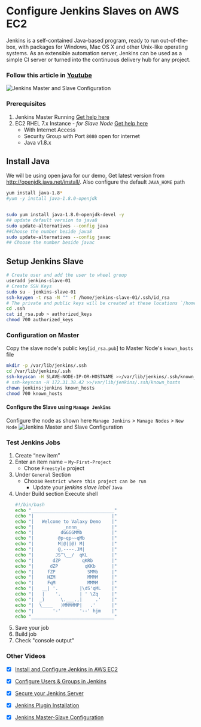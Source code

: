 # Configure Jenkins Slaves on AWS EC2
Jenkins is a self-contained Java-based program, ready to run out-of-the-box, with packages for Windows, Mac OS X and other Unix-like operating systems. As an extensible automation server, Jenkins can be used as a simple CI server or turned into the continuous delivery hub for any project.

### Follow this article in **[Youtube](https://youtu.be/hwrYURP4O2k)**
![Jenkins Master and Slave Configuration](https://raw.githubusercontent.com/miztiik/DevOps-Demos/master/setup-jenkins-slave/images/Jenkins%20Master%20and%20Slave%20Configuration.png)

### Prerequisites
1. Jenkins Master Running [Get help here](https://youtu.be/-0dkiteJEuE)
1. EC2 RHEL 7.x Instance - _for Slave Node_ [Get help here](https://www.youtube.com/watch?v=KDtS6BzJo3A)
   - With Internet Access
   - Security Group with Port `8080` open for internet
   - Java v1.8.x 

## Install Java
We will be using open java for our demo, Get latest version from http://openjdk.java.net/install/. Also configure the default `JAVA_HOME` path
```sh
yum install java-1.8*
#yum -y install java-1.8.0-openjdk


sudo yum install java-1.8.0-openjdk-devel -y
## update default version to java8
sudo update-alternatives --config java
##Choose the number beside java8
sudo update-alternatives --config javac
## Choose the number beside javac

```
## Setup Jenkins Slave
```sh
# Create user and add the user to wheel group
useradd jenkins-slave-01
# Create SSH Keys
sudo su - jenkins-slave-01
ssh-keygen -t rsa -N "" -f /home/jenkins-slave-01/.ssh/id_rsa
# The private and public keys will be created at these locations `/home/jenkins-slave-01/.ssh/id_rsa` and `/home/jenkins-slave-01/.ssh/id_rsa.pub`
cd .ssh
cat id_rsa.pub > authorized_keys
chmod 700 authorized_keys
```

### Configuration on Master
Copy the slave node's public key[`id_rsa.pub`] to Master Node's `known_hosts` file
```sh
mkdir -p /var/lib/jenkins/.ssh
cd /var/lib/jenkins/.ssh
ssh-keyscan -H SLAVE-NODE-IP-OR-HOSTNAME >>/var/lib/jenkins/.ssh/known_hosts
# ssh-keyscan -H 172.31.38.42 >>/var/lib/jenkins/.ssh/known_hosts
chown jenkins:jenkins known_hosts
chmod 700 known_hosts
```

#### Configure the Slave using `Manage Jenkins`
Configure the node as shown here
`Manage Jenkins` > `Manage Nodes` > `New Node`
![Jenkins Master and Slave Configuration](https://raw.githubusercontent.com/miztiik/DevOps-Demos/master/setup-jenkins-slave/images/Slave-Node-Configuration-01.png)
### Test Jenkins Jobs
1. Create “new item”
1. Enter an item name – `My-First-Project`
   - Chose `Freestyle` project
1. Under `General` Section
   - Choose `Restrict where this project can be run`
     - Update your _jenkins slave label_ `Java` 
1. Under Build section
   Execute shell
   ```sh
   #!/bin/bash
   echo "_______________________________"
   echo "|                             |"
   echo "|   Welcome to Valaxy Demo    |"
   echo "|           _nnnn_            |"
   echo "|          dGGGGMMb           |"
   echo "|         @p~qp~~qMb          |"
   echo "|         M|@||@) M|          |"
   echo "|         @,----.JM|          |"
   echo "|        JS^\__/  qKL         |"
   echo "|       dZP        qKRb       |"
   echo "|      dZP          qKKb      |"
   echo "|     fZP            SMMb     |"
   echo "|     HZM            MMMM     |"
   echo "|     FqM            MMMM     |"
   echo "|   __| '.        |\dS'qML    |"
   echo "|   |    '.       | ' \Zq     |"
   echo "|  _)      \.___.,|     .'    |"
   echo "|  \____   )MMMMMP|   .'      |"
   echo "|       '-'       '--' hjm    |"
   echo "_______________________________"
   ```
1. Save your job 
1. Build job
1. Check "console output"

### Other Videos
 - [x] [Install and Configure Jenkins in AWS EC2](https://youtu.be/-0dkiteJEuE)
 - [x] [Configure Users & Groups in Jenkins](https://youtu.be/jZOqcB32dYM)
 - [x] [Secure your Jenkins Server](https://youtu.be/19FmJumnkDc)
 - [x] [Jenkins Plugin Installation](https://youtu.be/p_PqPBbjaZ4)
 - [x] [Jenkins Master-Slave Configuration](https://youtu.be/hwrYURP4O2k)

